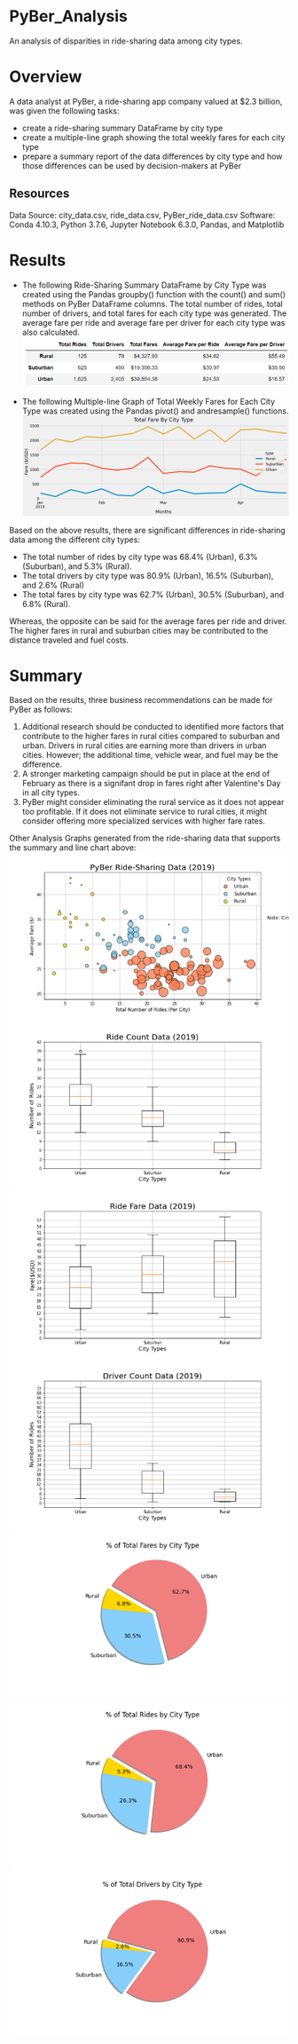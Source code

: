 # PyBer_Analysis

An analysis of disparities in ride-sharing data among city types.

# Overview
A data analyst at PyBer, a ride-sharing app company valued at $2.3 billion, was given the following tasks:
- create a ride-sharing summary DataFrame by city type 
- create a multiple-line graph showing the total weekly fares for each city type
- prepare a summary report of the data differences by city type and how those differences can be used by decision-makers at PyBer

## Resources
Data Source: city_data.csv, ride_data.csv, PyBer_ride_data.csv
Software: Conda 4.10.3, Python 3.7.6, Jupyter Notebook 6.3.0, Pandas, and Matplotlib

# Results
- The following Ride-Sharing Summary DataFrame by City Type was created using the Pandas groupby() function with the count() and sum() methods on PyBer DataFrame columns. The total number of rides, total number of drivers, and total fares for each city type was generated. The average fare per ride and average fare per driver for each city type was also calculated. 
![PyBer_sum_df.png](https://github.com/KimberlyCrawford/PyBer_Analysis/blob/main/Resources/PyBer_sum_df.png)

- The following Multiple-line Graph of Total Weekly Fares for Each City Type was created using the Pandas pivot() and andresample() functions.
![PyBer_fare_summary.png](https://github.com/KimberlyCrawford/PyBer_Analysis/blob/main/Resources/PyBer_fare_summary.png)

Based on the above results, there are significant differences in ride-sharing data among the different city types:
- The total number of rides by city type was 68.4% (Urban), 6.3% (Suburban), and 5.3% (Rural).
- The total drivers by city type was 80.9% (Urban), 16.5% (Suburban), and 2.6% (Rural)
- The total fares by city type was 62.7% (Urban), 30.5% (Suburban), and 6.8% (Rural).

Whereas, the opposite can be said for the average fares per ride and driver. The higher fares in rural and suburban cities may be contributed to the distance traveled and fuel costs.

# Summary
Based on the results, three business recommendations can be made for PyBer as follows:
1. Additional research should be conducted to identified more factors that contribute to the higher fares in rural cities compared to suburban and urban. Drivers in rural cities are earning more than drivers in urban cities. However; the additional time, vehicle wear, and fuel may be the difference. 
2. A stronger marketing campaign should be put in place at the end of February as there is a signifant drop in fares right after Valentine's Day in all city types.
3. PyBer might consider eliminating the rural service as it does not appear too profitable. If it does not eliminate service to rural cities, it might consider offering more specialized services with higher fare rates.

Other Analysis Graphs generated from the ride-sharing data that supports the summary and line chart above:
![Fig1.png](https://github.com/KimberlyCrawford/PyBer_Analysis/blob/main/analysis/Fig1.png)
![Fig2.png](https://github.com/KimberlyCrawford/PyBer_Analysis/blob/main/analysis/Fig2.png)
![Fig3.png](https://github.com/KimberlyCrawford/PyBer_Analysis/blob/main/analysis/Fig3.png)
![Fig4.png](https://github.com/KimberlyCrawford/PyBer_Analysis/blob/main/analysis/Fig4.png)
![Fig5.png](https://github.com/KimberlyCrawford/PyBer_Analysis/blob/main/analysis/Fig5.png)
![Fig6.png](https://github.com/KimberlyCrawford/PyBer_Analysis/blob/main/analysis/Fig6.png)
![Fig7.png](https://github.com/KimberlyCrawford/PyBer_Analysis/blob/main/analysis/Fig7.png)
